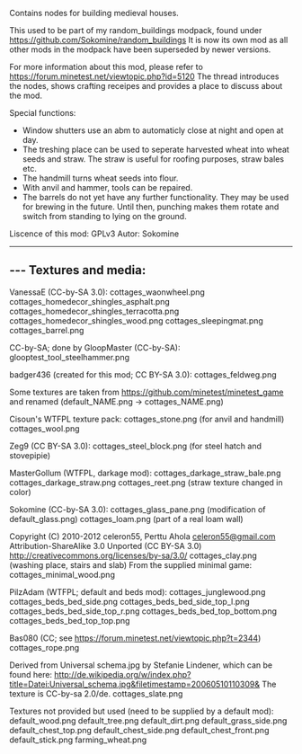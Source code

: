 Contains nodes for building medieval houses.

This used to be part of my random_buildings modpack, found under
https://github.com/Sokomine/random_buildings
It is now its own mod as all other mods in the modpack have been superseded by newer versions.

For more information about this mod, please refer to
https://forum.minetest.net/viewtopic.php?id=5120
The thread introduces the nodes, shows crafting receipes and provides a place to discuss about the mod.

Special functions:

* Window shutters use an abm to automaticly close at night and open at day.
* The treshing place can be used to seperate harvested wheat into wheat seeds and straw. The straw is useful for roofing
  purposes, straw bales etc.
* The handmill turns wheat seeds into flour.
* With anvil and hammer, tools can be repaired.
* The barrels do not yet have any further functionality. They may be used for brewing in the future. Until then,
  punching makes them rotate and switch from standing to lying on the ground.

Liscence of this mod: GPLv3 Autor: Sokomine

---
--- Textures and media:
---
VanessaE (CC-by-SA 3.0):
cottages_waonwheel.png cottages_homedecor_shingles_asphalt.png cottages_homedecor_shingles_terracotta.png
cottages_homedecor_shingles_wood.png cottages_sleepingmat.png cottages_barrel.png

CC-by-SA; done by GloopMaster (CC-by-SA):
glooptest_tool_steelhammer.png

badger436 (created for this mod; CC BY-SA 3.0):
cottages_feldweg.png

Some textures are taken from
https://github.com/minetest/minetest_game
and renamed (default_NAME.png -> cottages_NAME.png)

Cisoun's WTFPL texture pack:
cottages_stone.png (for anvil and handmill)
cottages_wool.png

Zeg9 (CC BY-SA 3.0):
cottages_steel_block.png (for steel hatch and stovepipie)

MasterGollum (WTFPL, darkage mod):
cottages_darkage_straw_bale.png cottages_darkage_straw.png cottages_reet.png (straw texture changed in color)

Sokomine (CC-by-SA 3.0):
cottages_glass_pane.png (modification of default_glass.png)
cottages_loam.png (part of a real loam wall)

Copyright (C) 2010-2012 celeron55, Perttu Ahola <celeron55@gmail.com>
Attribution-ShareAlike 3.0 Unported (CC BY-SA 3.0)
http://creativecommons.org/licenses/by-sa/3.0/
cottages_clay.png (washing place, stairs and slab)
From the supplied minimal game:
cottages_minimal_wood.png

PilzAdam (WTFPL; default and beds mod):
cottages_junglewood.png cottages_beds_bed_side.png cottages_beds_bed_side_top_l.png cottages_beds_bed_side_top_r.png
cottages_beds_bed_top_bottom.png cottages_beds_bed_top_top.png

Bas080 (CC; see https://forum.minetest.net/viewtopic.php?t=2344)
cottages_rope.png

Derived from Universal schema.jpg by Stefanie Lindener, which can be found
here: http://de.wikipedia.org/w/index.php?title=Datei:Universal_schema.jpg&filetimestamp=20060510110309& The texture is
CC-by-sa 2.0/de. cottages_slate.png

Textures not provided but used (need to be supplied by a default mod):
default_wood.png default_tree.png default_dirt.png default_grass_side.png default_chest_top.png default_chest_side.png
default_chest_front.png default_stick.png farming_wheat.png
